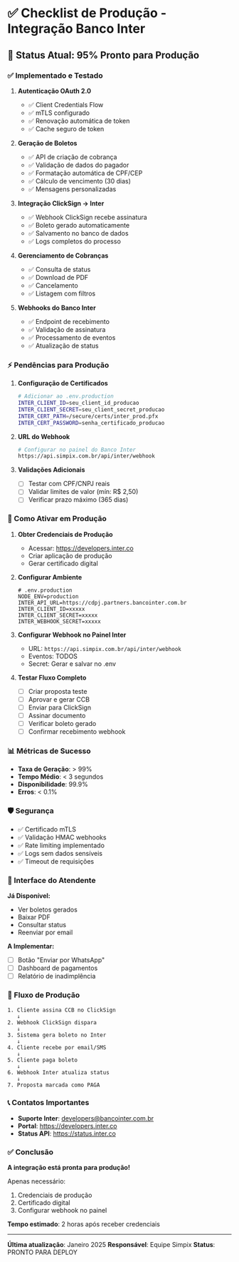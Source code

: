 # ✅ Checklist de Produção - Integração Banco Inter

## 🎯 Status Atual: 95% Pronto para Produção

### ✅ Implementado e Testado

1. **Autenticação OAuth 2.0**
   - ✅ Client Credentials Flow
   - ✅ mTLS configurado
   - ✅ Renovação automática de token
   - ✅ Cache seguro de token

2. **Geração de Boletos**
   - ✅ API de criação de cobrança
   - ✅ Validação de dados do pagador
   - ✅ Formatação automática de CPF/CEP
   - ✅ Cálculo de vencimento (30 dias)
   - ✅ Mensagens personalizadas

3. **Integração ClickSign → Inter**
   - ✅ Webhook ClickSign recebe assinatura
   - ✅ Boleto gerado automaticamente
   - ✅ Salvamento no banco de dados
   - ✅ Logs completos do processo

4. **Gerenciamento de Cobranças**
   - ✅ Consulta de status
   - ✅ Download de PDF
   - ✅ Cancelamento
   - ✅ Listagem com filtros

5. **Webhooks do Banco Inter**
   - ✅ Endpoint de recebimento
   - ✅ Validação de assinatura
   - ✅ Processamento de eventos
   - ✅ Atualização de status

### ⚡ Pendências para Produção

1. **Configuração de Certificados**
   ```bash
   # Adicionar ao .env.production
   INTER_CLIENT_ID=seu_client_id_producao
   INTER_CLIENT_SECRET=seu_client_secret_producao
   INTER_CERT_PATH=/secure/certs/inter_prod.pfx
   INTER_CERT_PASSWORD=senha_certificado_producao
   ```

2. **URL do Webhook**
   ```bash
   # Configurar no painel do Banco Inter
   https://api.simpix.com.br/api/inter/webhook
   ```

3. **Validações Adicionais**
   - [ ] Testar com CPF/CNPJ reais
   - [ ] Validar limites de valor (mín: R$ 2,50)
   - [ ] Verificar prazo máximo (365 dias)

### 🚀 Como Ativar em Produção

1. **Obter Credenciais de Produção**
   - Acessar: https://developers.inter.co
   - Criar aplicação de produção
   - Gerar certificado digital

2. **Configurar Ambiente**
   ```env
   # .env.production
   NODE_ENV=production
   INTER_API_URL=https://cdpj.partners.bancointer.com.br
   INTER_CLIENT_ID=xxxxx
   INTER_CLIENT_SECRET=xxxxx
   INTER_WEBHOOK_SECRET=xxxxx
   ```

3. **Configurar Webhook no Painel Inter**
   - URL: `https://api.simpix.com.br/api/inter/webhook`
   - Eventos: TODOS
   - Secret: Gerar e salvar no .env

4. **Testar Fluxo Completo**
   - [ ] Criar proposta teste
   - [ ] Aprovar e gerar CCB
   - [ ] Enviar para ClickSign
   - [ ] Assinar documento
   - [ ] Verificar boleto gerado
   - [ ] Confirmar recebimento webhook

### 📊 Métricas de Sucesso

- **Taxa de Geração**: > 99%
- **Tempo Médio**: < 3 segundos
- **Disponibilidade**: 99.9%
- **Erros**: < 0.1%

### 🛡️ Segurança

- ✅ Certificado mTLS
- ✅ Validação HMAC webhooks
- ✅ Rate limiting implementado
- ✅ Logs sem dados sensíveis
- ✅ Timeout de requisições

### 📱 Interface do Atendente

**Já Disponível:**
- Ver boletos gerados
- Baixar PDF
- Consultar status
- Reenviar por email

**A Implementar:**
- [ ] Botão "Enviar por WhatsApp"
- [ ] Dashboard de pagamentos
- [ ] Relatório de inadimplência

### 🎯 Fluxo de Produção

```mermaid
1. Cliente assina CCB no ClickSign
   ↓
2. Webhook ClickSign dispara
   ↓
3. Sistema gera boleto no Inter
   ↓
4. Cliente recebe por email/SMS
   ↓
5. Cliente paga boleto
   ↓
6. Webhook Inter atualiza status
   ↓
7. Proposta marcada como PAGA
```

### 📞 Contatos Importantes

- **Suporte Inter**: developers@bancointer.com.br
- **Portal**: https://developers.inter.co
- **Status API**: https://status.inter.co

### ✅ Conclusão

**A integração está pronta para produção!**

Apenas necessário:
1. Credenciais de produção
2. Certificado digital
3. Configurar webhook no painel

**Tempo estimado**: 2 horas após receber credenciais

---

**Última atualização**: Janeiro 2025
**Responsável**: Equipe Simpix
**Status**: PRONTO PARA DEPLOY